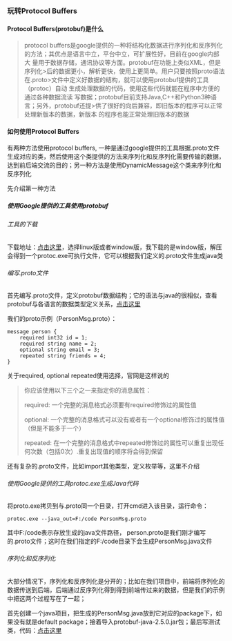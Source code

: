 ### 玩转Protocol Buffers

#### Protocol Buffers(protobuf)是什么
>protocol buffers是google提供的一种将结构化数据进行序列化和反序列化
>的方法；其优点是语言中立，平台中立，可扩展性好，目前在google内部大
>量用于数据存储，通讯协议等方面。protobuf在功能上类似XML，但是序列化>后的数据更小，解析更快，使用上更简单。用户只要按照proto语法在.proto>文件中定义好数据的结构，就可以使用protobuf提供的工具（protoc）自动
>生成处理数据的代码，使用这些代码就能在程序中方便的通过各种数据流读
>写数据；protobuf目前支持Java,C++和Python3种语言；另外，protobuf还提>供了很好的向后兼容，即旧版本的程序可以正常处理新版本的数据，新版本
>的程序也能正常处理旧版本的数据

#### 如何使用Protocol Buffers

有两种方法使用protocol buffers, 一种是通过google提供的工具根据.proto文件生成对应的类，然后使用这个类提供的方法来序列化和反序列化需要传输的数据，达到前后端交流的目的；另一种方法是使用DynamicMessage这个类来序列化和反序列化

先介绍第一种方法

##### 使用Google提供的工具使用protobuf

###### 工具的下载

下载地址：[点击这里](https://developers.google.com/protocol-buffers/docs/downloads?hl=zh-cn)，选择linux版或者window版，我下载的是window版，解压会得到一个protoc.exe可执行文件，它可以根据我们定义的.proto文件生成java类

###### 编写.proto文件

首先编写.proto文件，定义protobuf数据结构；它的语法与java的很相似，查看protobuf与各语言的数据类型定义关系，[点击这里](https://developers.google.com/protocol-buffers/docs/proto?hl=zh-cn#scalar)

我们的proto示例（PersonMsg.proto）：

    message person {
        required int32 id = 1;
        required string name = 2;
        optional string email = 3;
        repeated string friends = 4;
    }

关于required, optional repeated使用选择，官网是这样说的
>你应该使用以下三个之一来指定你的消息属性：
>
>required: 一个完整的消息格式必须要有required修饰过的属性值
>
>optional: 一个完整的消息格式可以没有或者有一个optional修饰过的属性值（但是不能多于一个）
>
>repeated: 在一个完整的消息格式中repeated修饰过的属性可以重复出现任
>何次数（包括0次）.重复出现值的顺序将会得到保留

还有复杂的.proto文件，比如import其他类型，定义枚举等，这里不介绍

###### 使用Google提供的工具protoc.exe生成Java代码

将proto.exe拷贝到与.proto同一个目录，打开cmd进入该目录，运行命令：

    protoc.exe --java_out=F:/code PersonMsg.proto

其中F:/code表示存放生成的java文件路径， person.proto是我们刚才编写的.proto文件；这时在我们指定的F:/code目录下会生成PersonMsg.java文件

###### 序列化和反序列化

大部分情况下，序列化和反序列化是分开的；比如在我们项目中，前端将序列化的数据传送到后端，后端通过反序列化得到得到前端传过来的数据，但是我们的示例中把这两个过程写在了一起；

首先创建一个java项目，把生成的PersonMsg.java放到它对应的package下，如果没有就是default package；接着导入protobuf-java-2.5.0.jar包；最后写测试类，代码：[点击这里](http://www.google.com)
